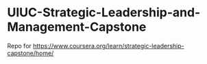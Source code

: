 # UIUC-Strategic-Leadership-and-Management-Capstone
Repo for https://www.coursera.org/learn/strategic-leadership-capstone/home/
